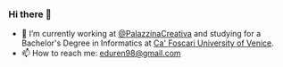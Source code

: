 ### Hi there 👋

<!--
**edoardomazzon/edoardomazzon** is a ✨ _special_ ✨ repository because its `README.md` (this file) appears on your GitHub profile.

Here are some ideas to get you started:

- 🔭 I’m currently working on ...
- 🌱 I’m currently learning ...
- 👯 I’m looking to collaborate on ...
- 🤔 I’m looking for help with ...
- 💬 Ask me about ...
- 📫 How to reach me: ...
- 😄 Pronouns: ...
- ⚡ Fun fact: ...
-->

- 🔭 I’m currently working at [@PalazzinaCreativa](https://github.com/PalazzinaCreativa) and studying for a Bachelor's Degree in Informatics at [Ca' Foscari University of Venice](https://www.unive.it).
- 📫 How to reach me: [eduren98@gmail.com](mailto:eduren98@gmail.com?subject=[GitHub]%20Source%20Han%20Sans)
